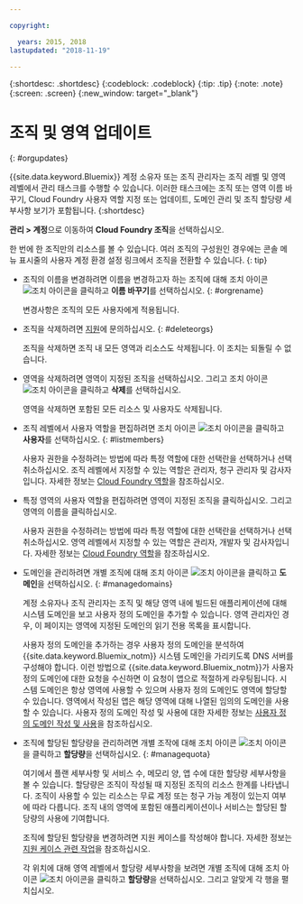 ```yaml
---

copyright:

  years: 2015, 2018
lastupdated: "2018-11-19"

---
```


{:shortdesc: .shortdesc}
{:codeblock: .codeblock}
{:tip: .tip}
{:note: .note}
{:screen: .screen}
{:new_window: target="_blank"}


# 조직 및 영역 업데이트
{: #orgupdates}

{{site.data.keyword.Bluemix}} 계정 소유자 또는 조직 관리자는 조직 레벨 및 영역 레벨에서 관리 태스크를 수행할 수 있습니다. 이러한 태스크에는 조직 또는 영역 이름 바꾸기, Cloud Foundry 사용자 역할 지정 또는 업데이트, 도메인 관리 및 조직 할당량 세부사항 보기가 포함됩니다. 
{:shortdesc}

**관리 > 계정**으로 이동하여 **Cloud Foundry 조직**을 선택하십시오. 

한 번에 한 조직만의 리소스를 볼 수 있습니다. 여러 조직의 구성원인 경우에는 콘솔 메뉴 표시줄의 사용자 계정 환경 설정 링크에서 조직을 전환할 수 있습니다.
{: tip}

  * 조직의 이름을 변경하려면 이름을 변경하고자 하는 조직에 대해 조치 아이콘 ![조치 아이콘](../icons/action-menu-icon.svg)을 클릭하고 **이름 바꾸기**를 선택하십시오.
    {: #orgrename}

    변경사항은 조직의 모든 사용자에게 적용됩니다.
    
  * 조직을 삭제하려면 [지원](/docs/get-support/howtogetsupport.html)에 문의하십시오.
    {: #deleteorgs}
  
    조직을 삭제하면 조직 내 모든 영역과 리소스도 삭제됩니다. 이 조치는 되돌릴 수 없습니다.  
    
  * 영역을 삭제하려면 영역이 지정된 조직을 선택하십시오. 그리고 조치 아이콘 ![조치 아이콘](../icons/action-menu-icon.svg)을 클릭하고 **삭제**를 선택하십시오. 

    영역을 삭제하면 포함된 모든 리소스 및 사용자도 삭제됩니다. 
    
  * 조직 레벨에서 사용자 역할을 편집하려면 조치 아이콘 ![조치 아이콘](../icons/action-menu-icon.svg)을 클릭하고 **사용자**를 선택하십시오.
    {: #listmembers}
  
    사용자 권한을 수정하려는 방법에 따라 특정 역할에 대한 선택란을 선택하거나 선택 취소하십시오. 조직 레벨에서 지정할 수 있는 역할은 관리자, 청구 관리자 및 감사자입니다. 자세한 정보는 [Cloud Foundry 역할](/docs/iam/cfaccess.html#cfroles)을 참조하십시오.
    
  * 특정 영역의 사용자 역할을 편집하려면 영역이 지정된 조직을 클릭하십시오. 그리고 영역의 이름을 클릭하십시오.  

    사용자 권한을 수정하려는 방법에 따라 특정 역할에 대한 선택란을 선택하거나 선택 취소하십시오. 영역 레벨에서 지정할 수 있는 역할은 관리자, 개발자 및 감사자입니다. 자세한 정보는 [Cloud Foundry 역할](/docs/iam/cfaccess.html#cfroles)을 참조하십시오.

  * 도메인을 관리하려면 개별 조직에 대해 조치 아이콘 ![조치 아이콘](../icons/action-menu-icon.svg)을 클릭하고 **도메인**을 선택하십시오.
{: #managedomains}

    계정 소유자나 조직 관리자는 조직 및 해당 영역 내에 빌드된 애플리케이션에 대해 시스템 도메인을 보고 사용자 정의 도메인을 추가할 수 있습니다. 영역 관리자인 경우, 이 페이지는 영역에 지정된 도메인의 읽기 전용 목록을 표시합니다. 
    
    사용자 정의 도메인을 추가하는 경우 사용자 정의 도메인을 분석하여 {{site.data.keyword.Bluemix_notm}} 시스템 도메인을 가리키도록 DNS 서버를 구성해야 합니다. 이런 방법으로 {{site.data.keyword.Bluemix_notm}}가 사용자 정의 도메인에 대한 요청을 수신하면 이 요청이 앱으로 적절하게 라우팅됩니다. 시스템 도메인은 항상 영역에 사용할 수 있으며 사용자 정의 도메인도 영역에 할당할 수 있습니다. 영역에서 작성된 앱은 해당 영역에 대해 나열된 임의의 도메인을 사용할 수 있습니다. 사용자 정의 도메인 작성 및 사용에 대한 자세한 정보는 [사용자 정의 도메인 작성 및 사용](/docs/apps/updapps.html#domain)을 참조하십시오. 

  * 조직에 할당된 할당량을 관리하려면 개별 조작에 대해 조치 아이콘 ![조치 아이콘](../icons/action-menu-icon.svg)을 클릭하고 **할당량**을 선택하십시오.
    {: #managequota}
  
    여기에서 플랜 세부사항 및 서비스 수, 메모리 양, 앱 수에 대한 할당량 세부사항을 볼 수 있습니다. 할당량은 조직이 작성될 때 지정된 조직의 리소스 한계를 나타냅니다. 조직이 사용할 수 있는 리소스는 무료 계정 또는 청구 가능 계정이 있는지 여부에 따라 다릅니다. 조직 내의 영역에 포함된 애플리케이션이나 서비스는 할당된 할당량의 사용에 기여합니다. 
    
    조직에 할당된 할당량을 변경하려면 지원 케이스를 작성해야 합니다. 자세한 정보는 [지원 케이스 관련 작업](/docs/get-support/opencase.html#open-case)을 참조하십시오.
    
    각 위치에 대해 영역 레벨에서 할당량 세부사항을 보려면 개별 조직에 대해 조치 아이콘 ![조치 아이콘](../icons/action-menu-icon.svg)을 클릭하고 **할당량**을 선택하십시오. 그리고 알맞게 각 행을 펼치십시오.  
